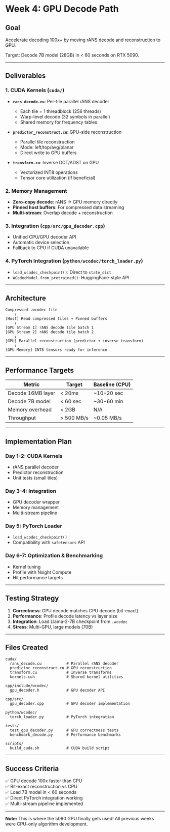 # Week 4: GPU Decode Path

## Goal
Accelerate decoding 100x+ by moving rANS decode and reconstruction to GPU.

Target: Decode 7B model (28GB) in < 60 seconds on RTX 5090.

---

## Deliverables

### 1. CUDA Kernels (`cuda/`)
- **`rans_decode.cu`**: Per-tile parallel rANS decoder
  - Each tile = 1 threadblock (256 threads)
  - Warp-level decode (32 symbols in parallel)
  - Shared memory for frequency tables
  
- **`predictor_reconstruct.cu`**: GPU-side reconstruction
  - Parallel tile reconstruction
  - Mode: left/top/avg/planar
  - Direct write to GPU buffers
  
- **`transform.cu`**: Inverse DCT/ADST on GPU
  - Vectorized INT8 operations
  - Tensor core utilization (if beneficial)

### 2. Memory Management
- **Zero-copy decode**: rANS → GPU memory directly
- **Pinned host buffers**: For compressed data streaming
- **Multi-stream**: Overlap decode + reconstruction

### 3. Integration (`cpp/src/gpu_decoder.cpp`)
- Unified CPU/GPU decoder API
- Automatic device selection
- Fallback to CPU if CUDA unavailable

### 4. PyTorch Integration (`python/wcodec/torch_loader.py`)
- `load_wcodec_checkpoint()`: Direct to `state_dict`
- `WCodecModel.from_pretrained()`: HuggingFace-style API

---

## Architecture

```
Compressed .wcodec file
    ↓
[Host] Read compressed tiles → Pinned buffers
    ↓
[GPU Stream 1] rANS decode tile batch 1
[GPU Stream 2] rANS decode tile batch 2
    ↓
[GPU] Parallel reconstruction (predictor + inverse transform)
    ↓
[GPU Memory] INT8 tensors ready for inference
```

---

## Performance Targets

| Metric | Target | Baseline (CPU) |
|--------|--------|----------------|
| Decode 16MB layer | < 20ms | ~10-20 sec |
| Decode 7B model | < 60 sec | ~30-60 min |
| Memory overhead | < 2GB | N/A |
| Throughput | > 500 MB/s | ~0.05 MB/s |

---

## Implementation Plan

### Day 1-2: CUDA Kernels
- rANS parallel decoder
- Predictor reconstruction
- Unit tests (small tiles)

### Day 3-4: Integration
- GPU decoder wrapper
- Memory management
- Multi-stream pipeline

### Day 5: PyTorch Loader
- `load_wcodec_checkpoint()`
- Compatibility with `safetensors` API

### Day 6-7: Optimization & Benchmarking
- Kernel tuning
- Profile with Nsight Compute
- Hit performance targets

---

## Testing Strategy

1. **Correctness**: GPU decode matches CPU decode (bit-exact)
2. **Performance**: Profile decode latency vs layer size
3. **Integration**: Load Llama-2-7B checkpoint from `.wcodec`
4. **Stress**: Multi-GPU, large models (70B)

---

## Files Created

```
cuda/
  rans_decode.cu           # Parallel rANS decoder
  predictor_reconstruct.cu # GPU reconstruction
  transform.cu             # Inverse transforms
  kernels.cuh              # Shared kernel utilities

cpp/include/wcodec/
  gpu_decoder.h            # GPU decoder API

cpp/src/
  gpu_decoder.cpp          # GPU decoder implementation

python/wcodec/
  torch_loader.py          # PyTorch integration
  
tests/
  test_gpu_decoder.py      # GPU correctness tests
  benchmark_decode.py      # Performance benchmarks

scripts/
  build_cuda.sh            # CUDA build script
```

---

## Success Criteria

✅ GPU decode 100x faster than CPU  
✅ Bit-exact reconstruction vs CPU  
✅ Load 7B model in < 60 seconds  
✅ Direct PyTorch integration working  
✅ Multi-stream pipeline implemented  

---

**Note:** This is where the 5090 GPU finally gets used! All previous weeks were CPU-only algorithm development.

